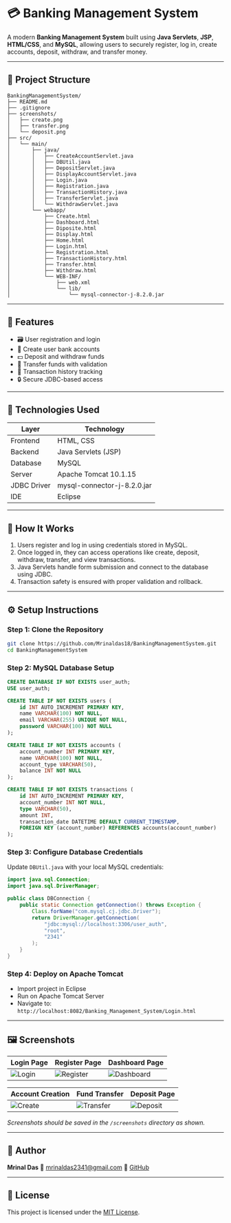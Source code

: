 # 💳 Banking Management System

A modern **Banking Management System** built using **Java Servlets**, **JSP**, **HTML/CSS**, and **MySQL**, allowing users to securely register, log in, create accounts, deposit, withdraw, and transfer money.

---

## 📁 Project Structure

```
BankingManagementSystem/
├── README.md
├── .gitignore
├── screenshots/
│   ├── create.png
│   ├── transfer.png
│   └── deposit.png
├── src/
│   └── main/
│       ├── java/
│       │   ├── CreateAccountServlet.java
│       │   ├── DBUtil.java
│       │   ├── DepositServlet.java
│       │   ├── DisplayAccountServlet.java
│       │   ├── Login.java
│       │   ├── Registration.java
│       │   ├── TransactionHistory.java
│       │   ├── TransferServlet.java
│       │   └── WithdrawServlet.java
│       └── webapp/
│           ├── Create.html
│           ├── Dashboard.html
│           ├── Diposite.html
│           ├── Display.html
│           ├── Home.html
│           ├── Login.html
│           ├── Registration.html
│           ├── TransactionHistory.html
│           ├── Transfer.html
│           ├── Withdraw.html
│           └── WEB-INF/
│               ├── web.xml
│               └── lib/
│                   └── mysql-connector-j-8.2.0.jar
```

---

## 🚀 Features

* 🗃️ User registration and login
* 📅 Create user bank accounts
* 💵 Deposit and withdraw funds
* 💸 Transfer funds with validation
* 🔄 Transaction history tracking
* 🔒 Secure JDBC-based access

---

## 🧰 Technologies Used

| Layer       | Technology                  |
| ----------- | --------------------------- |
| Frontend    | HTML, CSS                   |
| Backend     | Java Servlets (JSP)         |
| Database    | MySQL                       |
| Server      | Apache Tomcat 10.1.15       |
| JDBC Driver | mysql-connector-j-8.2.0.jar |
| IDE         | Eclipse                     |

---

## 🧪 How It Works

1. Users register and log in using credentials stored in MySQL.
2. Once logged in, they can access operations like create, deposit, withdraw, transfer, and view transactions.
3. Java Servlets handle form submission and connect to the database using JDBC.
4. Transaction safety is ensured with proper validation and rollback.

---

## ⚙️ Setup Instructions

### Step 1: Clone the Repository

```bash
git clone https://github.com/Mrinaldas18/BankingManagementSystem.git
cd BankingManagementSystem
```

### Step 2: MySQL Database Setup

```sql
CREATE DATABASE IF NOT EXISTS user_auth;
USE user_auth;

CREATE TABLE IF NOT EXISTS users (
    id INT AUTO_INCREMENT PRIMARY KEY,
    name VARCHAR(100) NOT NULL,
    email VARCHAR(255) UNIQUE NOT NULL,
    password VARCHAR(100) NOT NULL
);

CREATE TABLE IF NOT EXISTS accounts (
    account_number INT PRIMARY KEY,
    name VARCHAR(100) NOT NULL,
    account_type VARCHAR(50),
    balance INT NOT NULL
);

CREATE TABLE IF NOT EXISTS transactions (
    id INT AUTO_INCREMENT PRIMARY KEY,
    account_number INT NOT NULL,
    type VARCHAR(50),
    amount INT,
    transaction_date DATETIME DEFAULT CURRENT_TIMESTAMP,
    FOREIGN KEY (account_number) REFERENCES accounts(account_number)
);
```

### Step 3: Configure Database Credentials

Update `DBUtil.java` with your local MySQL credentials:

```java
import java.sql.Connection;
import java.sql.DriverManager;

public class DBConnection {
    public static Connection getConnection() throws Exception {
        Class.forName("com.mysql.cj.jdbc.Driver");
        return DriverManager.getConnection(
            "jdbc:mysql://localhost:3306/user_auth",
            "root",
            "2341"
        );
    }
}
```

### Step 4: Deploy on Apache Tomcat

* Import project in Eclipse
* Run on Apache Tomcat Server
* Navigate to: `http://localhost:8082/Banking_Management_System/Login.html`

---

## 🖼️ Screenshots

| Login Page                      | Register Page                         | Dashboard Page                          |
| ------------------------------- | ------------------------------------- | --------------------------------------- |
| ![Login](screenshots/Login.png) | ![Register](screenshots/Register.png) | ![Dashboard](screenshots/Dashboard.png) |

| Account Creation                  | Fund Transfer                         | Deposit Page                        |
| --------------------------------- | ------------------------------------- | ----------------------------------- |
| ![Create](screenshots/create.png) | ![Transfer](screenshots/transfer.png) | ![Deposit](screenshots/deposit.png) |

*Screenshots should be saved in the `/screenshots` directory as shown.*

---

## 🙋 Author

**Mrinal Das**
📧 [mrinaldas2341@gmail.com](mailto:mrinaldas2341@gmail.com)
🔗 [GitHub](https://github.com/Mrinaldas18)

---

## 📃 License

This project is licensed under the [MIT License](LICENSE).
